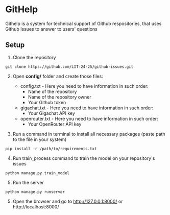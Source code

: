 # GitHelp
Githelp is a system for technical support of Github respositories, that uses Github Issues to answer to users' questions

## Setup
1. Clone the repository
```
git clone https://github.com/LIT-24-25/github-issues.git
```
2. Open **config/** folder and create those files:
    - config.txt - Here you need to have information in such order:
        - Name of the repository
        - Name of the repository owner
        - Your Github token
    - gigachat.txt - Here you need to have information in such order:
        - Your Gigachat API key
    - openrouter.txt - Here you need to have information in such order:
        - Your OpenRouter API key

3. Run a command in terminal to install all necessary packages (paste path to the file in your system)
```
pip install -r /path/to/requirements.txt
```

4. Run train_process command to train the model on your repository's issues
```
python manage.py train_model
```

5. Run the server
```
python manage.py runserver
```

5. Open the browser and go to http://127.0.0.1:8000/ or http://localhost:8000/